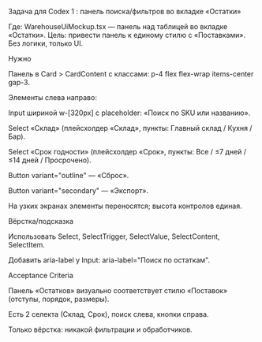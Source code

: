 Задача для Codex 1 : панель поиска/фильтров во вкладке «Остатки»

Где: WarehouseUiMockup.tsx — панель над таблицей во вкладке «Остатки».
Цель: привести панель к единому стилю с «Поставками». Без логики, только UI.

Нужно

Панель в Card > CardContent c классами: p-4 flex flex-wrap items-center gap-3.

Элементы слева направо:

Input шириной w-[320px] с placeholder: «Поиск по SKU или названию».

Select «Склад» (плейсхолдер «Склад», пункты: Главный склад / Кухня / Бар).

Select «Срок годности» (плейсхолдер «Срок», пункты: Все / ≤7 дней / ≤14 дней / Просрочено).

Button variant="outline" — «Сброс».

Button variant="secondary" — «Экспорт».

На узких экранах элементы переносятся; высота контролов единая.

Вёрстка/подсказка

Использовать Select, SelectTrigger, SelectValue, SelectContent, SelectItem.

Добавить aria-label у Input: aria-label="Поиск по остаткам".

Acceptance Criteria

Панель «Остатков» визуально соответствует стилю «Поставок» (отступы, порядок, размеры).

Есть 2 селекта (Склад, Срок), поиск слева, кнопки справа.

Только вёрстка: никакой фильтрации и обработчиков.
